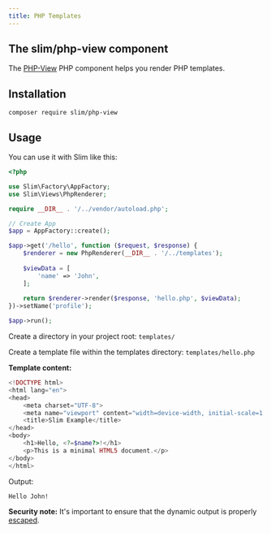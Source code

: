 ```yaml
---
title: PHP Templates
---
```


## The slim/php-view component

The [PHP-View](https://github.com/slimphp/PHP-View) PHP component helps you render PHP templates.

## Installation

```
composer require slim/php-view
```

## Usage

You can use it with Slim like this:

```php
<?php

use Slim\Factory\AppFactory;
use Slim\Views\PhpRenderer;

require __DIR__ . '/../vendor/autoload.php';

// Create App
$app = AppFactory::create();

$app->get('/hello', function ($request, $response) {
    $renderer = new PhpRenderer(__DIR__ . '/../templates');
    
    $viewData = [
        'name' => 'John',
    ];
    
    return $renderer->render($response, 'hello.php', $viewData);
})->setName('profile');

$app->run();
```

Create a directory in your project root: `templates/`

Create a template file within the templates directory: `templates/hello.php`

**Template content:**

```php
<!DOCTYPE html>
<html lang="en">
<head>
    <meta charset="UTF-8">
    <meta name="viewport" content="width=device-width, initial-scale=1.0">
    <title>Slim Example</title>
</head>
<body>
    <h1>Hello, <?=$name?>!</h1>
    <p>This is a minimal HTML5 document.</p>
</body>
</html>
```

Output:

```
Hello John!
```

**Security note:** It's important to ensure that the dynamic
output is properly [escaped](https://github.com/slimphp/PHP-View?tab=readme-ov-file#escaping-values).

